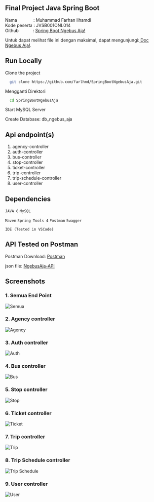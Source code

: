## Final Project Java Spring Boot
Nama &ensp;&ensp;&ensp;&ensp;&ensp;&ensp;&ensp;: Muhammad Farhan Ilhamdi\
Kode peserta : JVSB001ONL014 \
Github&ensp;&ensp;&ensp;&ensp;&ensp;&ensp; : [Spring Boot Ngebus Aja!](https://github.com/farlhmd/SpringBootNgebusAja)

Untuk dapat melihat file ini dengan maksimal, dapat mengunjungi:[ Doc Ngebus Aja!](https://github.com/farlhmd/SpringBootNgebusAja/blob/main/README.md).


## Run Locally

Clone the project

```bash
  git clone https://github.com/farlhmd/SpringBootNgebusAja.git
```

Mengganti Direktori

```bash
  cd SpringBootNgebusAja
```

Start MySQL Server

Create Database: db_ngebus_aja



## Api endpoint(s)

1. agency-controller
2. auth-controller
3. bus-controller
4. stop-controller
5. ticket-controller
6. trip-controller
7. trip-schedule-controller
8. user-controller 


## Dependencies
`JAVA 8` `MySQL`   

`Maven` `Spring Tools 4` `Postman` `Swagger`

`IDE (Tested in VSCode)`

## API Tested on Postman
Postman Download: [Postman](https://www.postman.com/downloads/)

json file: [NgebusAja-API](https://github.com/farlhmd/SpringBootNgebusAja/blob/main/Postman/Final%20Spring%20Boot%20Ngebus%20Aja!.postman_collection.json)

## Screenshots
### 1. Semua End Point
![Semua](https://github.com/farlhmd/SpringBootNgebusAja/blob/main/Screenshots/Semua%20End%20Point.png)

### 2. Agency controller
![Agency](https://github.com/farlhmd/SpringBootNgebusAja/blob/main/Screenshots/endpoints/1.png)

### 3. Auth controller
![Auth](https://github.com/farlhmd/SpringBootNgebusAja/blob/main/Screenshots/endpoints/2.png)

### 4. Bus controller
![Bus](https://github.com/farlhmd/SpringBootNgebusAja/blob/main/Screenshots/endpoints/3.png)

### 5. Stop controller
![Stop](https://github.com/farlhmd/SpringBootNgebusAja/blob/main/Screenshots/endpoints/4.png)

### 6. Ticket controller
![Ticket](https://github.com/farlhmd/SpringBootNgebusAja/blob/main/Screenshots/endpoints/5.png)

### 7. Trip controller
![Trip](https://github.com/farlhmd/SpringBootNgebusAja/blob/main/Screenshots/endpoints/6.png)

### 8. Trip Schedule controller
![Trip Schedule](https://github.com/farlhmd/SpringBootNgebusAja/blob/main/Screenshots/endpoints/7.png)

### 9. User controller
![User](https://github.com/farlhmd/SpringBootNgebusAja/blob/main/Screenshots/endpoints/8.png)